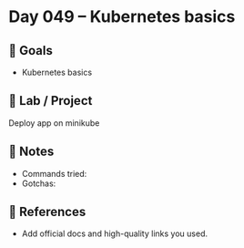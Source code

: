 # Day 049 – Kubernetes basics

## 🎯 Goals
- Kubernetes basics

## 🔧 Lab / Project
Deploy app on minikube

## 📝 Notes
- Commands tried:
- Gotchas:

## 🔎 References
- Add official docs and high-quality links you used.

